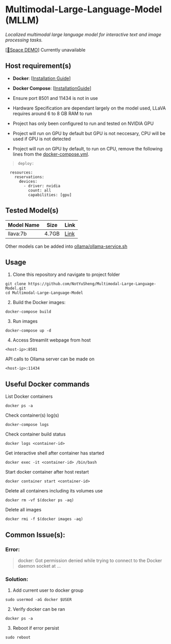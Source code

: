 # Multimodal-Large-Language-Model (MLLM)
*Localized multimodal large language model for interactive text and image processing tasks.*

[[🤗Space DEMO](https://huggingface.co/spaces/NotYuSheng/MMLLM)] Currently unavailable

## Host requirement(s)
- **Docker**: [[Installation Guide](https://docs.docker.com/engine/install/)]
- **Docker Compose**: [[InstallationGuide](https://docs.docker.com/compose/install/)]

- Ensure port 8501 and 11434 is not in use

- Hardware Specification are dependant largely on the model used, LLaVA requires around 6 to 8 GB RAM to run

- Project has only been configured to run and tested on NVIDIA GPU

- Project will run on GPU by default but GPU is not neccesary, CPU will be used if GPU is not detected

- Project will run on GPU by default, to run on CPU, remove the following lines from the [docker-compose.yml](docker-compose.yml).
>     deploy:
      resources:
        reservations:
          devices:
            - driver: nvidia
              count: all
              capabilities: [gpu]

## Tested Model(s)
| Model Name | Size | Link |
| --- | --- | --- |
| llava:7b | 4.7GB | [Link](https://www.ollama.com/library/llava:7b) |

Other models can be added into [ollama/ollama-service.sh](ollama/ollama-service.sh)

## Usage
1.  Clone this repository and navigate to project folder
```
git clone https://github.com/NotYuSheng/Multimodal-Large-Language-Model.git
cd Multimodal-Large-Language-Model
```

2.  Build the Docker images:
```
docker-compose build
```

3.  Run images
```
docker-compose up -d
```

4.  Access Streamlit webpage from host
```
<host-ip>:8501
```

API calls to Ollama server can be made on 
```
<host-ip>:11434
```

## Useful Docker commands
List Docker containers
```
docker ps -a
```

Check container(s) log(s)
```
docker-compose logs
```

Check container build status
```
docker logs <container-id>
```

Get interactive shell after container has started
```
docker exec -it <container-id> /bin/bash
```

Start docker container after host restart
```
docker container start <container-id>
```

Delete all containers including its volumes use
```
docker rm -vf $(docker ps -aq)
```

Delete all images
```
docker rmi -f $(docker images -aq)
```

## Common Issue(s):
### Error: 
> docker: Got permission denied while trying to connect to the Docker daemon socket at ...

### Solution:
1. Add current user to docker group
```
sudo usermod -aG docker $USER
```
2. Verify docker can be ran
```
docker ps -a
```
3. Reboot if error persist
```
sudo reboot
```
